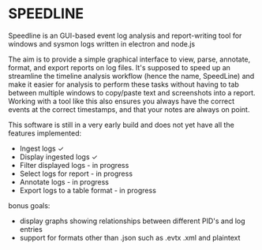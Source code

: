 # SPEEDLINE

Speedline is an GUI-based event log analysis and report-writing tool for windows and sysmon logs written in electron and node.js

The aim is to provide a simple graphical interface to view, parse, annotate, format, and export reports on log files. It's supposed to speed up an streamline the timeline analysis workflow (hence the name, SpeedLine) and make it easier for analysis to perform these tasks without having to tab between multiple windows to copy/paste text and screenshots into a report. Working with a tool like this also ensures you always have the correct events at the correct timestamps, and that your notes are always on point.


This software is still in a very early build and does not yet have all the features implemented:

* Ingest logs ✓
* Display ingested logs ✓
* Filter displayed logs - in progress
* Select logs for report - in progress
* Annotate logs - in progress
* Export logs to a table format - in progress

bonus goals:

* display graphs showing relationships between different PID's and log entries
* support for formats other than .json such as .evtx .xml and plaintext

